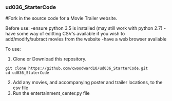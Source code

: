 ### ud036_StarterCode
#Fork in the source code for a Movie Trailer website.

Before use:
-ensure python 3.5 is installed (may still work with python 2.7)
-have some way of editting CSV's available if you wish to add/modify/subract
 movies from the website
-have a web browser available

To use:
1) Clone or Download this repository.
  ```
  git clone https://github.com/cwoodward10/ud036_StarterCode.git
  cd ud036_StaterCode
  ```

2) Add any movies, and accompanying poster and trailer locations, to the csv file
3) Run the entertainment_center.py file
